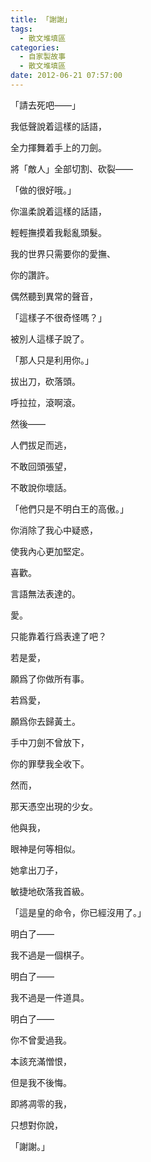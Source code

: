 ```yaml
---
title: 「謝謝」
tags:
  - 散文堆填區
categories:
  - 自家製故事
  - 散文堆填區
date: 2012-06-21 07:57:00
---
```


「請去死吧——」

我低聲說着這樣的話語，

全力揮舞着手上的刀劍。

將「敵人」全部切割、砍裂——

「做的很好哦。」

你溫柔說着這樣的話語，

輕輕撫摸着我鬆亂頭髮。

我的世界只需要你的愛撫、

你的讚許。

偶然聽到異常的聲音，

「這樣子不很奇怪嗎？」

被別人這樣子說了。

「那人只是利用你。」

拔出刀，砍落頭。

呼拉拉，滾啊滾。

然後——

人們拔足而逃，

不敢回頭張望，

不敢說你壞話。

「他們只是不明白王的高傲。」

你消除了我心中疑惑，

使我內心更加堅定。

喜歡。

言語無法表達的。

愛。

只能靠着行爲表達了吧？

若是愛，

願爲了你做所有事。

若爲愛，

願爲你去歸黃土。

手中刀劍不曾放下，

你的罪孽我全收下。

然而，

那天憑空出現的少女。

他與我，

眼神是何等相似。

她拿出刀子，

敏捷地砍落我首級。

「這是皇的命令，你已經沒用了。」

明白了——

我不過是一個棋子。

明白了——

我不過是一件道具。

明白了——

你不曾愛過我。

本該充滿憎恨，

但是我不後悔。

即將凋零的我，

只想對你說，

「謝謝。」

